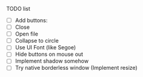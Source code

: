TODO list

- [ ] Add buttons:
- [ ]   Close 
- [ ]   Open file
- [ ]   Collapse to circle
- [ ] Use UI Font (like Segoe)
- [ ] Hide buttons on mouse out
- [ ] Implement shadow somehow
- [ ] Try native borderless window (Implement resize)
